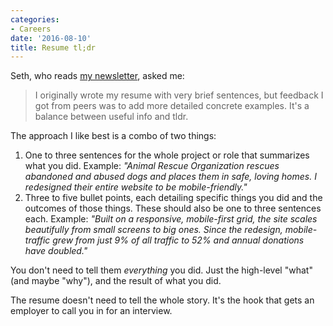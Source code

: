 ```yaml
---
categories:
- Careers
date: '2016-08-10'
title: Resume tl;dr
---
```


Seth, who reads [my newsletter](https://gomakethings.com/newsletter/), asked me:

> I originally wrote my resume with very brief sentences, but feedback I got from peers was to add more detailed concrete examples. It's a balance between useful info and tldr.

The approach I like best is a combo of two things:

1. One to three sentences for the whole project or role that summarizes what you did. Example: *"Animal Rescue Organization rescues abandoned and abused dogs and places them in safe, loving homes. I redesigned their entire website to be mobile-friendly."*
2. Three to five bullet points, each detailing specific things you did and the outcomes of those things. These should also be one to three sentences each. Example: *"Built on a responsive, mobile-first grid, the site scales beautifully from small screens to big ones. Since the redesign, mobile-traffic grew from just 9% of all traffic to 52% and annual donations have doubled."*

You don't need to tell them *everything* you did. Just the high-level "what" (and maybe "why"), and the result of what you did.

The resume doesn't need to tell the whole story. It's the hook that gets an employer to call you in for an interview.